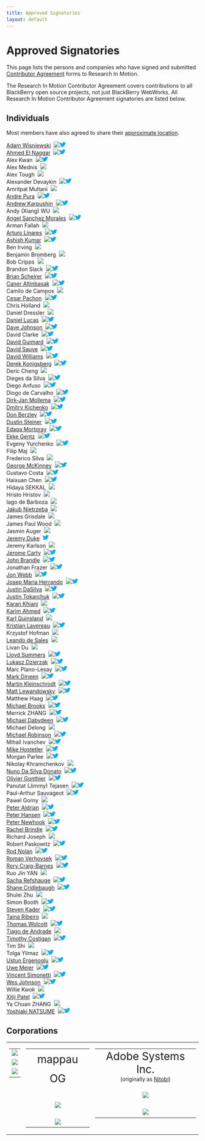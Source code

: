```yaml
---
title: Approved Signatories
layout: default
---
```


# Approved Signatories

This page lists the persons and companies who have signed and submitted [Contributor Agreement](howToContribute.html) forms to Research In Motion.

The Research In Motion Contributor Agreement covers contributions to all BlackBerry open source projects, not just BlackBerry WebWorks. All Research In Motion Contributor Agreement signatories are listed below.

## Individuals
Most members have also agreed to share their [approximate location](http://blackberry.github.com/geomap).

<!-- pull requests with better HTML gratefully accepted -->
<div id="col3">
 <a href="http://adamw523.com">Adam Wisniewski</a>
<span style="margin-left:4px"><a href="http://github.com/adamw523"><img src="images/github-favicon.png"/></a><a href="http://twitter.com/adamw523"><img src="images/twitter-bird-16x16.png"/></a></span>
<br/>
 <a href="http://itmagic.tk">Ahmed El Naggar</a>
<span style="margin-left:4px"><a href="http://github.com/ahmsayat"><img src="images/github-favicon.png"/></a><a href="http://twitter.com/ahmsayat"><img src="images/twitter-bird-16x16.png"/></a></span>
<br/>
 Alex Kwan
<span style="margin-left:4px"><a href="http://github.com/alexkwan0"><img src="images/github-favicon.png"/></a><a href="http://twitter.com/greentea0"><img src="images/twitter-bird-16x16.png"/></a></span>
<br/>
 Alex Mednis
<span style="margin-left:4px"><a href="http://github.com/subnez"><img src="images/github-favicon.png"/></a></span>
<br/>
 Alex Tough
<span style="margin-left:4px"><a href="http://github.com/alextoughg"><img src="images/github-favicon.png"/></a></span>
<br/>
 Alexander Devaykin
<span style="margin-left:4px"><a href="http://github.com/xwaffelx"><img src="images/github-favicon.png"/></a><a href="http://twitter.com/xaxellx"><img src="images/twitter-bird-16x16.png"/></a></span>
<br/>
 Amritpal Multani
<span style="margin-left:4px"><a href="http://github.com/1ap1"><img src="images/github-favicon.png"/></a></span>
<br/>
 <a href="http://www.mappau.com">Andre Pura</a>
<span style="margin-left:4px"><a href="http://github.com/andrepura"><img src="images/github-favicon.png"/></a><a href="http://twitter.com/mappau"><img src="images/twitter-bird-16x16.png"/></a></span>
<br/>
 <a href="http://www.dreamfarmgames.com">Andrew Karpushin</a>
<span style="margin-left:4px"><a href="http://github.com/reven86"><img src="images/github-favicon.png"/></a><a href="http://twitter.com/reven86"><img src="images/twitter-bird-16x16.png"/></a></span>
<br/>
 Andy (Xiang) WU
<span style="margin-left:4px"><a href="http://github.com/andywu89"><img src="images/github-favicon.png"/></a><!-- <a href="http://twitter.com/mappau"><img src="images/twitter-bird-16x16.png"/></a>--></span>
<br/>
 <a href="http://salemixu.com">Angel Sanchez Morales</a>
<span style="margin-left:4px"><a href="http://github.com/salemixu"><img src="images/github-favicon.png"/></a><a href="http://twitter.com/angelmixu"><img src="images/twitter-bird-16x16.png"/></a></span>
<br/>
 Arman Fallah
<span style="margin-left:4px"><a href="http://github.com/starpax"><img src="images/github-favicon.png"/></a><!-- <a href="http://twitter.com/TBD"><img src="images/twitter-bird-16x16.png"/></a>--></span>
<br/>
 <a href="http://arturolinar.es/">Arturo Linares</a>
<span style="margin-left:4px"><a href="http://github.com/arturolinares"><img src="images/github-favicon.png"/></a><a href="http://twitter.com/arturo_linares"><img src="images/twitter-bird-16x16.png"/></a></span>
<br/>
 <a href="http://www.ashishkumar.org">Ashish Kumar</a>
<span style="margin-left:4px"><a href="http://github.com/ashii007"><img src="images/github-favicon.png"/></a><a href="http://twitter.com/ashii007"><img src="images/twitter-bird-16x16.png"/></a></span>
<br/>
 Ben Irving
<span style="margin-left:4px"><a href="http://github.com/jammin250"><img src="images/github-favicon.png"/></a></span>
<br/>
 Benjamin Bromberg
<span style="margin-left:4px"><a href="http://github.com/bpbromberg"><img src="images/github-favicon.png"/></a></span>
<br/>
 Bob Cripps
<span style="margin-left:4px"><a href="http://github.com/bobcripps"><img src="images/github-favicon.png"/></a></span>
<br/>
 Brandon Slack
<span style="margin-left:4px"><a href="http://github.com/bslack"><img src="images/github-favicon.png"/></a><a href="http://twitter.com/bslack"><img src="images/twitter-bird-16x16.png"/></a></span>
<br/>
 <a href="http://bbcascadescode.tumblr.com/">Brian Scheirer</a>
<span style="margin-left:4px"><a href="http://github.com/bcs925"><img src="images/github-favicon.png"/></a><a href="http://twitter.com/BrianScheirer"><img src="images/twitter-bird-16x16.png"/></a></span>
<br/>
 <a href="http://wallwizz.com">Caner Altinbasak</a>
<span style="margin-left:4px"><a href="http://github.com/caneraltinbasak"><img src="images/github-favicon.png"/></a><a href="http://twitter.com/caltinbasak"><img src="images/twitter-bird-16x16.png"/></a></span>
<br/>
 Camilo de Campos
<span style="margin-left:4px"><a href="http://github.com/zeromaisum"><img src="images/github-favicon.png"/></a></span>
<br/>
 <a href="http://cesarpachon.com">Cesar Pachon</a>
<span style="margin-left:4px"><a href="http://github.com/cesarpachon"><img src="images/github-favicon.png"/></a><a href="http://twitter.com/cesarpachon"><img src="images/twitter-bird-16x16.png"/></a></span>
<br/>
 Chris Holland
<span style="margin-left:4px"><a href="http://github.com/TBD"><img src="images/github-favicon.png"/></a><!-- <a href="http://twitter.com/cesarpachon"><img src="images/twitter-bird-16x16.png"/></a>--></span>
<br/>
 Daniel Dressler
<span style="margin-left:4px"><a href="http://github.com/daniel-dressler"><img src="images/github-favicon.png"/></a><!-- <a href="http://twitter.com/dlcunha"><img src="images/twitter-bird-16x16.png"/></a>--></span>
<br/>
 <a href="http://daniellucas.net/blackberry">Daniel Lucas</a>
<span style="margin-left:4px"><a href="http://github.com/daniellucas"><img src="images/github-favicon.png"/></a><a href="http://twitter.com/dlcunha"><img src="images/twitter-bird-16x16.png"/></a></span>
<br/>
 <a href="http://nullisnotanobject.com">Dave Johnson</a>
<span style="margin-left:4px"><a href="http://github.com/davejohnson"><img src="images/github-favicon.png"/></a><a href="http://twitter.com/davejohnson"><img src="images/twitter-bird-16x16.png"/></a></span>
<br/>
 David Clarke
<span style="margin-left:4px"><a href="http://github.com/xandOr"><img src="images/github-favicon.png"/></a><a href="http://twitter.com/xandOr"><img src="images/twitter-bird-16x16.png"/></a></span>
<br/>
 <a href="http://mydbobjects.com">David Guimard</a>
<span style="margin-left:4px"><a href="http://github.com/dgu123"><img src="images/github-favicon.png"/></a><a href="http://twitter.com/1dgu"><img src="images/twitter-bird-16x16.png"/></a></span>
<br/>
 <a href="http://bag-of-holding.com/">David Sauve</a>
<span style="margin-left:4px"><a href="http://github.com/notanumber"><img src="images/github-favicon.png"/></a><a href="http://twitter.com/notanumber"><img src="images/twitter-bird-16x16.png"/></a></span>
<br/>
 <a href="http://www.david-williams.info">David Williams</a>
<span style="margin-left:4px"><a href="http://github.com/davidwilliams81"><img src="images/github-favicon.png"/></a><a href="http://twitter.com/DavidW_81"><img src="images/twitter-bird-16x16.png"/></a></span>
<br/>
 <a href="http://hecgeek.blogspot.com">Derek Konigsberg</a>
<span style="margin-left:4px"><a href="http://github.com/dkonigsberg"><img src="images/github-favicon.png"/></a><a href="http://twitter.com/dkonigs"><img src="images/twitter-bird-16x16.png"/></a></span>
<br/>
 Deric Cheng
<span style="margin-left:4px"><a href="http://github.com/dericc"><img src="images/github-favicon.png"/></a></span>
<br/>
 Dieges da Silva
<span style="margin-left:4px"><a href="http://github.com/D33"><img src="images/github-favicon.png"/></a><a href="http://twitter.com/DiegesLima"><img src="images/twitter-bird-16x16.png"/></a></span>
<br/>
 Diego Anfuso
<span style="margin-left:4px"><a href="http://github.com/diegoanfuso"><img src="images/github-favicon.png"/></a><a href="http://twitter.com/diegoanfuso"><img src="images/twitter-bird-16x16.png"/></a></span>
<br/>
 Diogo de Carvalho
<span style="margin-left:4px"><a href="http://github.com/sevottharte"><img src="images/github-favicon.png"/></a><a href="http://twitter.com/diogofelipe_"><img src="images/twitter-bird-16x16.png"/></a></span>
<br/>
 <a href="http://sanoweb.eu">Dirk-Jan Mollema</a>
<span style="margin-left:4px"><a href="http://github.com/gtoniser"><img src="images/github-favicon.png"/></a><a href="http://twitter.com/GtoNiseR"><img src="images/twitter-bird-16x16.png"/></a></span>
<br/>
 <a href="http://ohnotaga.in">Dmitry Kichenko</a>
<span style="margin-left:4px"><a href="http://github.com/dmkc"><img src="images/github-favicon.png"/></a><a href="http://twitter.com/imissjuno"><img src="images/twitter-bird-16x16.png"/></a></span>
<br/>
 <a href="http://opensourcebb.com">Don Berzley</a>
<span style="margin-left:4px"><a href="http://github.com/BlackScorpion3"><img src="images/github-favicon.png"/></a><a href="http://twitter.com/blkscorp33"><img src="images/twitter-bird-16x16.png"/></a></span>
<br/>
 <a href="http://dev.alopix.net">Dustin Steiner</a>
<span style="margin-left:4px"><a href="http://github.com/alopix"><img src="images/github-favicon.png"/></a><a href="http://twitter.com/alopix"><img src="images/twitter-bird-16x16.png"/></a></span>
<br/>
 <a href="http://mortoray.com">Edaqa Mortoray</a>
<span style="margin-left:4px"><a href="http://github.com/mortoray"><img src="images/github-favicon.png"/></a><a href="http://twitter.com/edaqa"><img src="images/twitter-bird-16x16.png"/></a></span>
<br/>
 <a href="http://opensourcebb.com">Ekke Gentz</a>
<span style="margin-left:4px"><a href="http://github.com/ekke"><img src="images/github-favicon.png"/></a><a href="http://twitter.com/ekkescorner"><img src="images/twitter-bird-16x16.png"/></a></span>
<br/>
 Evgeny Yurchenko
<span style="margin-left:4px"><a href="http://github.com/BGmot"><img src="images/github-favicon.png"/></a><a href="http://twitter.com/evgenyyurchenko"><img src="images/twitter-bird-16x16.png"/></a></span>
<br/>
 Filip Maj
<span style="margin-left:4px"><a href="http://github.com/filmaj"><img src="images/github-favicon.png"/></a></span>
<br/>
 Frederico Silva
<span style="margin-left:4px"><a href="http://github.com/fredericosilva"><img src="images/github-favicon.png"/></a></span>
<br/>
 <a href="http://www.georgemckinney.com">George McKinney</a>
<span style="margin-left:4px"><a href="http://github.com/georgemck"><img src="images/github-favicon.png"/></a><a href="http://twitter.com/georgemck"><img src="images/twitter-bird-16x16.png"/></a></span>
<br/>
 Gustavo Costa
<span style="margin-left:4px"><a href="http://github.com/GustavoCostaW"><img src="images/github-favicon.png"/></a><a href="http://twitter.com/GustavoCostaW"><img src="images/twitter-bird-16x16.png"/></a></span>
<br/>
 Haixuan Chen
<span style="margin-left:4px"><a href="http://github.com/haixuanc"><img src="images/github-favicon.png"/></a><a href="http://twitter.com/haixuanc"><img src="images/twitter-bird-16x16.png"/></a></span>
<br/>
 Hidaya SEKKAL
<span style="margin-left:4px"><a href="http://github.com/sekkalhidaya"><img src="images/github-favicon.png"/></a><!-- <a href="http://twitter.com/TBD"><img src="images/twitter-bird-16x16.png"/></a> --></span>
<br/>
 Hristo Hristov
<span style="margin-left:4px"><a href="http://github.com/zingam"><img src="images/github-favicon.png"/></a><!-- <a href="http://twitter.com/TBD"><img src="images/twitter-bird-16x16.png"/></a> --></span>
<br/>
 Iago de Barboza
<span style="margin-left:4px"><a href="http://github.com/IagoBarboza"><img src="images/github-favicon.png"/></a></span>
<br/>
 <a href="http://nietrzeba.pl">Jakub Nietrzeba</a>
<span style="margin-left:4px"><a href="http://github.com/gluth"><img src="images/github-favicon.png"/></a><!-- <a href="http://twitter.com/berryinformed"><img src="images/twitter-bird-16x16.png"/></a> --></span>
<br/>
 James Grisdale
<span style="margin-left:4px"><a href="http://github.com/jgrisdale"><img src="images/github-favicon.png"/></a></span>
<br/>
 James Paul Wood
<span style="margin-left:4px"><a href="http://github.com/wood-jp"><img src="images/github-favicon.png"/></a></span>
<br/>
 Jasmin Auger
<span style="margin-left:4px"><a href="http://github.com/freakenk"><img src="images/github-favicon.png"/></a><!-- <a href="http://twitter.com/TBD"><img src="images/twitter-bird-16x16.png"/></a> --></span>
<br/>
 <a href="http://opensourcebb.com">Jeremy Duke</a>
<span style="margin-left:4px"><a href="http://twitter.com/berryinformed"><img src="images/twitter-bird-16x16.png"/></a></span>
<br/>
 Jeremy Karlson
<span style="margin-left:4px"><a href="http://github.com/germinator"><img src="images/github-favicon.png"/></a></span>
<br/>
 <a href="http://kisailabs.com">Jerome Carty</a>
<span style="margin-left:4px"><a href="github.com/jcarty"><img src="images/github-favicon.png"/></a><a href="http://twitter.com/jcarty"><img src="images/twitter-bird-16x16.png"/></a></span>
<br/>
 <a href="http://johnbrandle.com">John Brandle</a>
<span style="margin-left:4px"><a href="http://github.com/jhonbrandle"><img src="images/github-favicon.png"/></a><a href="http://twitter.com/jhnbrndl"><img src="images/twitter-bird-16x16.png"/></a></span>
<br/>
 Jonathan Frazer
<span style="margin-left:4px"><a href="http://github.com/listedegarde"><img src="images/github-favicon.png"/></a><a href="http://twitter.com/listedegarde"><img src="images/twitter-bird-16x16.png"/></a></span>
<br/>
 <a href="http://innovatology.nl">Jon Webb</a>
<span style="margin-left:4px"><a href="http://github.com/jonwebb"><img src="images/github-favicon.png"/></a><a href="http://twitter.com/brainsforrent"><img src="images/twitter-bird-16x16.png"/></a></span>
<br/>
 <a href="http://miblackberry.com">Josep Maria Herrando</a>
<span style="margin-left:4px"><a href="http://github.com/miamon"><img src="images/github-favicon.png"/></a><a href="http://twitter.com/miblackberry"><img src="images/twitter-bird-16x16.png"/></a></span>
<br/>
 <a href="http://www.opensourcebb.com/osbbx">Justin DaSilva</a>
<span style="margin-left:4px"><a href="http://github.com/lyricidal"><img src="images/github-favicon.png"/></a><a href="http://twitter.com/theiexplorers"><img src="images/twitter-bird-16x16.png"/></a></span>
<br/>
 <a href="http://jtdev.blogspot.ca">Justin Tokarchuk</a>
<span style="margin-left:4px"><a href="http://github.com/jtokarchuk"><img src="images/github-favicon.png"/></a><a href="http://twitter.com/jtokarchuk"><img src="images/twitter-bird-16x16.png"/></a></span>
<br/>
 <a href="http://escapekey.ca">Karan Khiani</a>
<span style="margin-left:4px"><a href="http://github.com/karancan"><img src="images/github-favicon.png"/></a><!-- <a href="http://twitter.com/jtokarchuk"><img src="images/twitter-bird-16x16.png"/></a>--></span>
<br/>
 <a href="http://kariem2k.blogspot.ca">Karim Ahmed</a>
<span style="margin-left:4px"><a href="http://github.com/kariem2k"><img src="images/github-favicon.png"/></a><a href="http://twitter.com/kariem2k"><img src="images/twitter-bird-16x16.png"/></a></span>
<br/>
 <a href="http://karlquinsland.com">Karl Quinsland</a>
<span style="margin-left:4px"><a href="http://github.com/kquinsland"><img src="images/github-favicon.png"/></a><!-- <a href="http://twitter.com/kquinsland"><img src="images/twitter-bird-16x16.png"/></a>--></span>
<br/>
 <a href="http://www.kiimobiletech.com">Kristian Lavereau</a>
<span style="margin-left:4px"><a href="http://github.com/TBD"><img src="images/github-favicon.png"/></a><a href="http://twitter.com/KiiMobileTech1"><img src="images/twitter-bird-16x16.png"/></a></span>
<br/>
 Krzystof Hofman
<span style="margin-left:4px"><a href="http://github.com/krzystof-hofman"><img src="images/github-favicon.png"/></a><!-- <a href="http://twitter.com/TBD"><img src="images/twitter-bird-16x16.png"/></a>--></span>
<br/>
 <a href="http://www.leandrosales.com">Leando de Sales</a>
<span style="margin-left:4px"><a href="http://github.com/leandroal"><img src="images/github-favicon.png"/></a></span>
<br/>
 Livan Du
<span style="margin-left:4px"><a href="http://github.com/stonedu"><img src="images/github-favicon.png"/></a></span>
<br/>
 <a href="http://www.opensourcebb.com/osbbx">Lloyd Summers</a>
<span style="margin-left:4px"><a href="http://github.com/KermEd"><img src="images/github-favicon.png"/></a><a href="http://twitter.com/kerm_ed"><img src="images/twitter-bird-16x16.png"/></a></span>
<br/>
 <a href="http://blogplay.eu">Lukasz Dzierzak</a>
<span style="margin-left:4px"><a href="http://github.com/ddluk"><img src="images/github-favicon.png"/></a><a href="http://twitter.com/ddluk"><img src="images/twitter-bird-16x16.png"/></a></span>
<br/>
 Marc Plano-Lesay
<span style="margin-left:4px"><a href="http://github.com/kernald"><img src="images/github-favicon.png"/></a><a href="http://twitter.com/marcpl31"><img src="images/twitter-bird-16x16.png"/></a></span>
<br/>
 <a href="http://TBD">Mark Dineen</a>
<span style="margin-left:4px"><a href="http://github.com/mdineen"><img src="images/github-favicon.png"/></a><a href="http://twitter.com/dineenma"><img src="images/twitter-bird-16x16.png"/></a></span>
<br/>
 <a href="http://MaKleSoft.com">Martin Kleinschrodt</a>
<span style="margin-left:4px"><a href="http://github.com/maklesoft"><img src="images/github-favicon.png"/></a><a href="http://twitter.com/maklesoft"><img src="images/twitter-bird-16x16.png"/></a></span>
<br/>
 <a href="http://greenviolet.net">Matt Lewandowsky</a>
<span style="margin-left:4px"><a href="http://github.com/lewellyn"><img src="images/github-favicon.png"/></a><a href="http://twitter.com/lewellyn"><img src="images/twitter-bird-16x16.png"/></a></span>
<br/>
 Matthew Haag
<span style="margin-left:4px"><a href="http://github.com/Muerl"><img src="images/github-favicon.png"/></a><a href="http://twitter.com/muerl"><img src="images/twitter-bird-16x16.png"/></a></span>
<br/>
 <a href="http://michaelbrooks.ca">Michael Brooks</a>
<span style="margin-left:4px"><a href="http://github.com/mwbrooks"><img src="images/github-favicon.png"/></a><a href="http://twitter.com/mwbrooks"><img src="images/twitter-bird-16x16.png"/></a></span>
<br/>
 Merrick ZHANG
<span style="margin-left:4px"><a href="http://github.com/anphorea"><img src="images/github-favicon.png"/></a><a href="http://twitter.com/anpho"><img src="images/twitter-bird-16x16.png"/></a></span>
<br/>
 <a href="http://www.michaeldabydeen.com">Michael Dabydeen</a>
<span style="margin-left:4px"><a href="http://github.com/mdabydeen"><img src="images/github-favicon.png"/></a><a href="http://twitter.com/firelinks"><img src="images/twitter-bird-16x16.png"/></a></span>
<br/>
 Michael Delong
<span style="margin-left:4px"><a href="http://github.com/mdelong"><img src="images/github-favicon.png"/></a></span>
<br/>
 <a href="http://badtoyz.tumblr.com">Michael Robinson</a>
<span style="margin-left:4px"><a href="http://github.com/badtoyz"><img src="images/github-favicon.png"/></a><a href="http://twitter.com/badtoyz"><img src="images/twitter-bird-16x16.png"/></a></span>
<br/>
 Mihail Ivanchev
<span style="margin-left:4px"><a href="http://github.com/MIvanchev"><img src="images/github-favicon.png"/></a><a href="http://twitter.com/mi6x3m"><img src="images/twitter-bird-16x16.png"/></a></span>
<br/>
 <a href="http://mike-hostetler.com/">Mike Hostetler</a>
<span style="margin-left:4px"><a href="http://github.com/mikehostetler"><img src="images/github-favicon.png"/></a><a href="http://twitter.com/mikehostetler"><img src="images/twitter-bird-16x16.png"/></a></span>
<br/>
Morgan Parlee
<span style="margin-left:4px"><a href="http://github.com/mkparlee"><img src="images/github-favicon.png"/></a><a href="http://twitter.com/mkparlee"><img src="images/twitter-bird-16x16.png"/></a></span>
<br/>
Nikolay Khramchenkov
<span style="margin-left:4px"><a href="http://github.com/xnike"><img src="images/github-favicon.png"/></a></span>
<br/>
 <a href="http://thebbthing.wordpress.com/">Nuno Da Silva Donato</a>
<span style="margin-left:4px"><a href="http://github.com/nunodonato"><img src="images/github-favicon.png"/></a><a href="http://twitter.com/nunodonato"><img src="images/twitter-bird-16x16.png"/></a></span>
<br/>
 <a href="http://r0ly.fr">Olivier Gonthier</a>
<span style="margin-left:4px"><a href="http://github.com/OlivierGonthier"><img src="images/github-favicon.png"/></a><a href="http://twitter.com/rolios"><img src="images/twitter-bird-16x16.png"/></a></span>
<br/>
 Panutat (Jimmy) Tejasen
<span style="margin-left:4px"><a href="http://github.com/mozeal"><img src="images/github-favicon.png"/></a><a href="http://twitter.com/mozeal"><img src="images/twitter-bird-16x16.png"/></a></span>
<br/>
 Paul-Arthur Sauvageot
<span style="margin-left:4px"><a href="http://github.com/kyew"><img src="images/github-favicon.png"/></a><a href="http://twitter.com/kyewpixelized"><img src="images/twitter-bird-16x16.png"/></a></span>
<br/>
 Pawel Gorny
<span style="margin-left:4px"><a href="http://github.com/PawelGorny"><img src="images/github-favicon.png"/></a></span>
<br/>
 <a href="http://www.mappau.com">Peter Aldrian</a>
<span style="margin-left:4px"><a href="http://github.com/paldrian"><img src="images/github-favicon.png"/></a><a href="http://twitter.com/mappau"><img src="images/twitter-bird-16x16.png"/></a></span>
<br/>
 <a href="http://www.engcorp.com">Peter Hansen</a>
<span style="margin-left:4px"><a href="http://github.com/peter9477"><img src="images/github-favicon.png"/></a><a href="http://twitter.com/peter9477"><img src="images/twitter-bird-16x16.png"/></a></span>
<br/>
 <a href="http://peternewhook.com">Peter Newhook</a>
<span style="margin-left:4px"><a href="http://github.com/pnewhook"><img src="images/github-favicon.png"/></a><a href="http://twitter.com/p337er"><img src="images/twitter-bird-16x16.png"/></a></span>
<br/>
 <a href="http://blog.rachelbrindle.com">Rachel Brindle</a>
<span style="margin-left:4px"><a href="http://github.com/younata"><img src="images/github-favicon.png"/></a><a href="http://twitter.com/younata"><img src="images/twitter-bird-16x16.png"/></a></span>
<br/>
 Richard Joseph
<span style="margin-left:4px"><a href="http://github.com/sixman9"><img src="images/github-favicon.png"/></a><!-- <a href="http://twitter.com/TBD"><img src="images/twitter-bird-16x16.png"/></a>--></span>
<br/>
 Robert Paskowitz
<span style="margin-left:4px"><a href="http://github.com/rpaskowitz"><img src="images/github-favicon.png"/></a><a href="http://twitter.com/rpaskowitz"><img src="images/twitter-bird-16x16.png"/></a></span>
<br/>
 <a href="http://www.newyyz.com">Rod Nolan</a>
<span style="margin-left:4px"><a href="http://github.com/rodnolan"><img src="images/github-favicon.png"/></a><a href="http://twitter.com/rodnolan"><img src="images/twitter-bird-16x16.png"/></a></span>
<br/>
 <a href="http://blackberrydev.si">Roman Verhovsek</a>
<span style="margin-left:4px"><a href="http://github.com/sivko2"><img src="images/github-favicon.png"/></a><a href="http://twitter.com/sivko2"><img src="images/twitter-bird-16x16.png"/></a></span>
<br/>
 <a href="http://rorycraigbarnes.com">Rory Craig-Barnes</a>
<span style="margin-left:4px"><a href="http://github.com/glasspear"><img src="images/github-favicon.png"/></a><a href="http://twitter.com/roryboy"><img src="images/twitter-bird-16x16.png"/></a></span>
<br/>
 Ruo Jin YAN
<span style="margin-left:4px"><a href="http://github.com/john852"><img src="images/github-favicon.png"/></a><!-- <a href="http://twitter.com/TBD"><img src="images/twitter-bird-16x16.png"/></a> --></span>
<br/>
 <a href="http://www.qtness.com">Sacha Refshauge</a>
<span style="margin-left:4px"><a href="http://github.com/xsacha"><img src="images/github-favicon.png"/></a><a href="http://twitter.com/QtnessDev"><img src="images/twitter-bird-16x16.png"/></a></span>
<br/>
 <a href="http://www.opensourcebb.com">Shane Cridlebaugh</a>
<span style="margin-left:4px"><a href="http://github.com/SCrid2000"><img src="images/github-favicon.png"/></a><a href="http://twitter.com/GShaneC"><img src="images/twitter-bird-16x16.png"/></a></span>
<br/>
 Shulei Zhu
<span style="margin-left:4px"><a href="http://github.com/dimilar"><img src="images/github-favicon.png"/></a></span>
<br/>
 Simon Booth
<span style="margin-left:4px"><a href="http://github.com/peardox"><img src="images/github-favicon.png"/></a><a href="http://twitter.com/peardox"><img src="images/twitter-bird-16x16.png"/></a></span>
<br/>
 <a href="http://jaredco.com">Steven Kader</a>
<span style="margin-left:4px"><a href="http://github.com/jaredco"><img src="images/github-favicon.png"/></a><a href="http://twitter.com/stevenkader"><img src="images/twitter-bird-16x16.png"/></a></span>
<br/>
 <a href="http://www.tainaribeiro.com">Taina Ribeiro</a>
<span style="margin-left:4px"><a href="http://github.com/tdaribeiro"><img src="images/github-favicon.png"/></a></span>
<br/>
 <a href="http://www.opensourcebb.com/osbbx">Thomas Wolcott</a>
<span style="margin-left:4px"><a href="http://github.com/osbbx-ph03n1x"><img src="images/github-favicon.png"/></a><a href="http://twitter.com/ph03n1x"><img src="images/twitter-bird-16x16.png"/></a></span>
<br/>
 <a href="http://tiagopreto.com">Tiago de Andrade</a>
<span style="margin-left:4px"><a href="http://github.com/tiagopreto"><img src="images/github-favicon.png"/></a></span>
<br/>
 <a href="http://www.timvelopment.com/">Timothy Costigan</a>
<span style="margin-left:4px"><a href="http://github.com/costigt"><img src="images/github-favicon.png"/></a><a href="http://twitter.com/costigt"><img src="images/twitter-bird-16x16.png"/></a></span>
<br/>
 Tim Shi
<span style="margin-left:4px"><a href="https://github.com/timkiimobiletech"><img src="images/github-favicon.png"/></a></span>
<br/>
 Tolga Yilmaz
<span style="margin-left:4px"><a href="http://github.com/tolgamyth"><img src="images/github-favicon.png"/></a><a href="http://twitter.com/yilmaz_tolga"><img src="images/twitter-bird-16x16.png"/></a></span>
<br/>
 <a href="http://ustun.fi">Ustun Ergenoglu</a>
<span style="margin-left:4px"><a href="http://github.com/rgngl"><img src="images/github-favicon.png"/></a><a href="http://twitter.com/rgngl"><img src="images/twitter-bird-16x16.png"/></a></span>
<br/>
 <a href="http://www.mappau.com">Uwe Meier</a>
<span style="margin-left:4px"><a href="http://github.com/uwemeier"><img src="images/github-favicon.png"/></a><a href="http://twitter.com/mappau"><img src="images/twitter-bird-16x16.png"/></a></span>
<br/>
 <a href="http://www.codeplex.com/site/users/view/rcmaniac25">Vincent Simonetti</a>
<span style="margin-left:4px"><a href="http://github.com/rcmaniac25"><img src="images/github-favicon.png"/></a><a href="http://twitter.com/rcmaniac25"><img src="images/twitter-bird-16x16.png"/></a></span>
<br/>
 <a href="http://wesquire.ca/">Wes Johnson</a>
<span style="margin-left:4px"><a href="http://github.com/sterlingwes"><img src="images/github-favicon.png"/></a><a href="http://twitter.com/sterlingwes"><img src="images/twitter-bird-16x16.png"/></a></span>
<br/>
 Willie Kwok
<span style="margin-left:4px"><a href="http://github.com/williekwok"><img src="images/github-favicon.png"/></a></span>
<br/>
 <a href="http://www.xitijpatel.com">Xitij Patel</a>
<span style="margin-left:4px"><a href="http://github.com/HorizonXP"><img src="images/github-favicon.png"/></a><a href="http://twitter.com/xitijpatel"><img src="images/twitter-bird-16x16.png"/></a></span>
<br/>
 Ya Chuan ZHANG
<span style="margin-left:4px"><a href="http://github.com/windameister"><img src="images/github-favicon.png"/></a><!-- <a href="http://twitter.com/natsumesou"><img src="images/twitter-bird-16x16.png"/></a>--></span>
<br/>
 <a href="http://natsu.me/">Yoshiaki NATSUME</a>
<span style="margin-left:4px"><a href="http://github.com/natsumesou"><img src="images/github-favicon.png"/></a><a href="http://twitter.com/natsumesou"><img src="images/twitter-bird-16x16.png"/></a></span>
</div>

## Corporations

<table style="border-spacing: 5pt 0pt">
<tr>

<td valign="top"> <!-- start of LEFT -->

<table>
  <tr>
    <td align="center" valign="center">
      <a href="http://pyxismobile.com/" target="_blank"><img src="../images/logo_pyxis.jpg" border="0"/></a>
    </td>
   </tr>
  <tr>
    <td align="center" valign="center">
      <a href="http://neuronasistemas.com/" target="_blank"><img src="../images/logo-neurona-168x60.jpeg" border="0"/></a>
    </td>
   </tr>
  <tr>
    <td align="center" valign="center">
      <a href="http://compelab.org/" target="_blank"><img src="../images/compe-logo.png" border="0"/></a>
    </td>
   </tr>
</table>

</td> <!-- end of LEFT -->


<td valign="top"> <!-- start of CENTER -->

<table>
  <tr>
    <td align="center" valign="center">
     <a href="http://mappau.com" target="_blank" style="text-decoration:none; font-size: 200%; line-height: 1.8;">mappau OG</a>
    </td>
    <!-- Andre Pura, Peter Aldrian, Uwe Meier -->
   </tr>
  <tr>
    <td align="center" valign="center">
     <a href="http://truphone.com" target="_blank"><img src="../images/truphone-logo-invert.png" width="160" style="margin-top: 30px"></a>
    </td>
   </tr>
  <tr>
    <td align="center" valign="center">
     <a href="http://zenika.com" target="_blank"><img src="../images/logo_zenika.png" width="160" style="margin-top: 20px"></a>
    </td>
   </tr>
</table>

</td> <!-- end of CENTER -->


<td valign="top"> <!-- start of RIGHT -->

<table>
  <tr>
    <td align="center" valign="center">
      <a href="http://adobe.com" target="_blank" style="text-decoration:none; font-size: 200%">Adobe Systems Inc.</a>
<br/>(originally as <a href="http://www.nitobi.com/">Nitobi</a>)
    </td>
    <!-- Dave Johnson, Michael Brooks, Filip Maj -->
  </tr>
<tr>
    <td align="center" valign="center">
    <a href="http://appendto.com" target="_blank"><img src="../images/appendTo-logo-clean.png" width="180" style="margin-top: 20px"></a>
    </td>
</tr>
<tr>
    <td align="center" valign="center">
    <a href="http://www.kimobiletech.com" target="_blank"><img src="../images/kii-logo-105x60.png" style="margin-top: 20px"></a>
    </td>
</tr>
</table>

</td> <!-- end of RIGHT -->

</tr>
</table>
